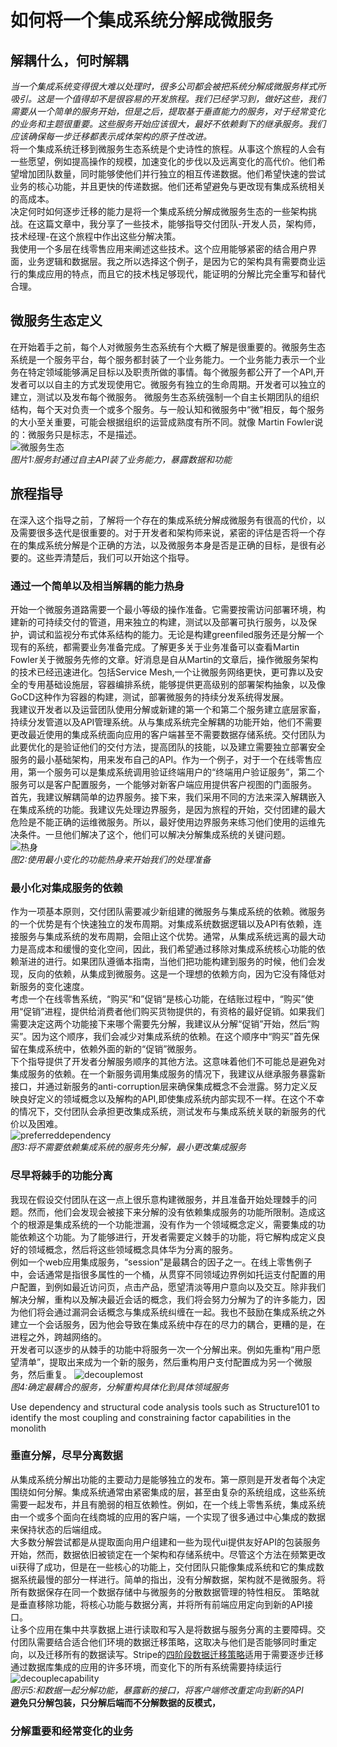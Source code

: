 # 如何将一个集成系统分解成微服务

## 解耦什么，何时解耦
*当一个集成系统变得很大难以处理时，很多公司都会被把系统分解成微服务样式所吸引。这是一个值得却不是很容易的开发旅程。我们已经学习到，做好这些，我们需要从一个简单的服务开始，但是之后，提取基于垂直能力的服务，对于经常变化的业务和主题很重要。这些服务开始应该很大，最好不依赖剩下的继承服务。我们应该确保每一步迁移都表示成体架构的原子性改进。*  
将一个集成系统迁移到微服务生态系统是个史诗性的旅程。从事这个旅程的人会有一些愿望，例如提高操作的规模，加速变化的步伐以及远离变化的高代价。他们希望增加团队数量，同时能够使他们并行独立的相互传递数据。他们希望快速的尝试业务的核心功能，并且更快的传递数据。他们还希望避免与更改现有集成系统相关的高成本。  
决定何时如何逐步迁移的能力是将一个集成系统分解成微服务生态的一些架构挑战。在这篇文章中，我分享了一些技术，能够指导交付团队-开发人员，架构师，技术经理-在这个旅程中作出这些分解决策。  
我使用一个多层在线零售应用来阐述这些技术。这个应用能够紧密的结合用户界面，业务逻辑和数据层。我之所以选择这个例子，是因为它的架构具有需要商业运行的集成应用的特点，而且它的技术栈足够现代，能证明的分解比完全重写和替代合理。
## 微服务生态定义
在开始着手之前，每个人对微服务生态系统有个大概了解是很重要的。微服务生态系统是一个服务平台，每个服务都封装了一个业务能力。一个业务能力表示一个业务在特定领域能够满足目标以及职责所做的事情。每个微服务都公开了一个API,开发者可以以自主的方式发现使用它。微服务有独立的生命周期。开发者可以独立的建立，测试以及发布每个微服务。 微服务生态系统强制一个自主长期团队的组织结构，每个天对负责一个或多个服务。与一般认知和微服务中“微”相反，每个服务的大小至关重要，可能会根据组织的运营成熟度有所不同。就像 Martin Fowler说的：微服务只是标志，不是描述。  
![微服务生态](./images/2019041601/ecosystem.svg)  
*图片1:服务封通过自主API装了业务能力，暴露数据和功能*  
## 旅程指导
在深入这个指导之前，了解将一个存在的集成系统分解成微服务有很高的代价，以及需要很多迭代是很重要的。对于开发者和架构师来说，紧密的评估是否将一个存在的集成系统分解是个正确的方法，以及微服务本身是否是正确的目标，是很有必要的。这些弄清楚后，我们可以开始这个指导。
### 通过一个简单以及相当解耦的能力热身
开始一个微服务道路需要一个最小等级的操作准备。它需要按需访问部署环境，构建新的可持续交付的管道，用来独立的构建，测试以及部署可执行服务，以及保护，调试和监视分布式体系结构的能力。无论是构建greenfiled服务还是分解一个现有的系统，都需要业务准备完成。了解更多关于业务准备可以查看Martin Fowler关于微服务先修的文章。好消息是自从Martin的文章后，操作微服务架构的技术已经迅速进化。包括Service Mesh,一个让微服务网络更快，更可靠以及安全的专用基础设施层，容器编排系统，能够提供更高级别的部署架构抽象，以及像GoCD这种作为容器的构建，测试，部署微服务的持续分发系统得发展。  
我建议开发者以及运营团队使用分解或新建的第一个和第二个服务建立底层家畜，持续分发管道以及API管理系统。从与集成系统完全解耦的功能开始，他们不需要更改最近使用的集成系统面向应用的客户端甚至不需要数据存储系统。交付团队为此要优化的是验证他们的交付方法，提高团队的技能，以及建立需要独立部署安全服务的最小基础架构，用来发布自己的API。作为一个例子，对于一个在线零售应用，第一个服务可以是集成系统调用验证终端用户的“终端用户验证服务”，第二个服务可以是客户配置服务，一个能够对新客户端应用提供客户视图的门面服务。  
首先，我建议解耦简单的边界服务。接下来，我们采用不同的方法来深入解耦嵌入在集成系统的功能。我建议先处理边界服务，是因为旅程的开始，交付团建的最大危险是不能正确的运维微服务。所以，最好使用边界服务来练习他们使用的运维先决条件。一旦他们解决了这个，他们可以解决分解集成系统的关键问题。  
![热身](./images/2019041601/warming-up.svg)  
*图2:使用最小变化的功能热身来开始我们的处理准备*
### 最小化对集成服务的依赖
作为一项基本原则，交付团队需要减少新组建的微服务与集成系统的依赖。微服务的一个优势是有个快速独立的发布周期。对集成系统数据逻辑以及API有依赖，连接服务与集成系统的发布周期，会阻止这个优势。通常，从集成系统远离的最大动力是高成本和缓慢的变化空间，因此，我们希望通过移除对集成系统核心功能的依赖渐进的进行。如果团队遵循本指南，当他们把功能构建到服务的时候，他们会发现，反向的依赖，从集成到微服务。这是一个理想的依赖方向，因为它没有降低对新服务的变化速度。  
考虑一个在线零售系统，“购买“和”促销“是核心功能，在结账过程中，“购买”使用“促销”进程，提供给消费者他们购买货物提供的，有资格的最好促销。如果我们需要决定这两个功能接下来哪个需要先分解，我建议从分解“促销”开始，然后“购买”。因为这个顺序，我们会减少对集成系统的依赖。在这个顺序中“购买”首先保留在集成系统中，依赖外面的新的“促销”微服务。  
下个指导提供了开发者分解服务顺序的其他方法。这意味着他们不可能总是避免对集成服务的依赖。在一个新服务调用集成服务的情况下，我建议从继承服务暴露新接口，并通过新服务的anti-corruption层来确保集成概念不会泄露。努力定义反映良好定义的领域概念以及解构的API,即使集成系统内部实现不一样。在这个不幸的情况下，交付团队会承担更改集成系统，测试发布与集成系统关联的新服务的代价以及困难。  
![preferreddependency](./images/2019041601/preferred-dependency.svg)  
*图3:将不需要依赖集成系统的服务先分解，最小更改集成服务*
### 尽早将棘手的功能分离
我现在假设交付团队在这一点上很乐意构建微服务，并且准备开始处理棘手的问题。然而，他们会发现会被接下来分解的没有依赖集成服务的功能所限制。造成这个的根源是集成系统的一个功能泄漏，没有作为一个领域概念定义，需要集成的功能依赖这个功能。为了能够进行，开发者需要定义棘手的功能，将它解构成定义良好的领域概念，然后将这些领域概念具体华为分离的服务。  
例如一个web应用集成服务，“session”是最耦合的因子之一。在线上零售例子中，会话通常是指很多属性的一个桶，从贯穿不同领域边界例如托运支付配置的用户配置，到例如最近访问页，点击产品，愿望清淡等用户意向以及交互。除非我们解决分解，重构以及解决最近会话的概念，我们将会努力分解为了的许多能力，因为他们将会通过漏洞会话概念与集成系统纠缠在一起。我也不鼓励在集成系统之外建立一个会话服务，因为他会导致在集成系统中存在的尽力的耦合，更糟的是，在进程之外，跨越网络的。  
开发者可以逐步的从棘手的功能中将服务一次一个分解出来。例如先重构“用户愿望清单”，提取出来成为一个新的服务，然后重构用户支付配置成为另一个微服务，然后重复。
![decouplemost](./images/2019041601/decouple-most.svg)  
*图4:确定最耦合的服务，分解重构具体化到具体领域服务*  

Use dependency and structural code analysis tools such as Structure101 to identify the most coupling and constraining factor capabilities in the monolith  
### 垂直分解，尽早分离数据
从集成系统分解出功能的主要动力是能够独立的发布。第一原则是开发者每个决定围绕如何分解。集成系统通常由紧密集成的层，甚至由复杂的系统组成，这些系统需要一起发布，并且有脆弱的相互依赖性。例如，在一个线上零售系统，集成系统由一个或多个面向在线商城的应用的客户端，一个实现了很多通过中心集成的数据来保持状态的后端组成。  
大多数分解尝试都是从提取面向用户组建和一些为现代ui提供友好API的包装服务开始，然而，数据依旧被锁定在一个架构和存储系统中。尽管这个方法在频繁更改ui获得了成功，但是在一些核心的功能上，交付团队只能像集成系统和它的集成数据系统最慢的部分一样进行。简单的指出，没有分解数据，架构就不是微服务。将所有数据保存在同一个数据存储中与微服务的分散数据管理的特性相反。 
策略就是垂直移除功能，将核心功能与数据分离，并将所有前端应用定向到新的API接口。  
让多个应用在集中共享数据上进行读取和写入是将数据与服务分离的主要障碍。交付团队需要结合适合他们环境的数据迁移策略，这取决与他们是否能够同时重定向，以及迁移所有的数据读写。Stripe的[四阶段数据迁移策略](https://robertheaton.com/2015/08/31/migrating-bajillions-of-database-records-at-stripe/)适用于需要逐步迁移通过数据库集成的应用的许多环境，而变化下的所有系统需要持续运行  
![decouplecapability](./images/2019041601/decouple-capability.svg)  
*图示5:和数据一起分解功能，暴露新的接口，将客户端修改重定向到新的API*  
**避免只分解包装，只分解后端而不分解数据的反模式，**
### 分解重要和经常变化的业务